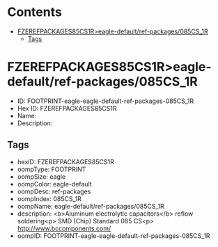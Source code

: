 



Contents
========

* [FZEREFPACKAGES85CS1R>eagle-default/ref-packages/085CS_1R](#fzerefpackages85cs1reagle-defaultref-packages085cs_1r)
	* [Tags](#tags)

# FZEREFPACKAGES85CS1R>eagle-default/ref-packages/085CS_1R

- ID: FOOTPRINT-eagle-eagle-default-ref-packages-085CS_1R
- Hex ID: FZEREFPACKAGES85CS1R
- Name: 
- Description: 

## Tags

- hexID: FZEREFPACKAGES85CS1R
- oompType: FOOTPRINT
- oompSize: eagle
- oompColor: eagle-default
- oompDesc: ref-packages
- oompIndex: 085CS_1R
- oompName: eagle-default/ref-packages/085CS_1R
- description: &lt;b&gt;Aluminum electrolytic capacitors&lt;/b&gt; reflow soldering&lt;p&gt;&#xD;
SMD (Chip) Standard 085 CS&lt;p&gt;&#xD;
http://www.bccomponents.com/
- oompID: FOOTPRINT-eagle-eagle-default-ref-packages-085CS_1R
